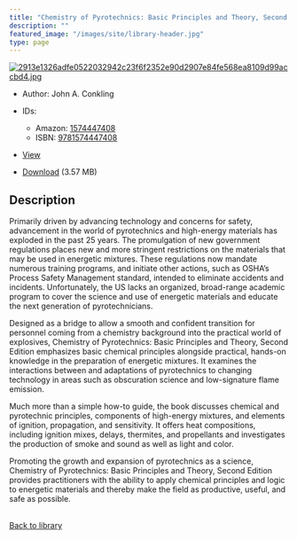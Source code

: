 ```yaml
---
title: "Chemistry of Pyrotechnics: Basic Principles and Theory, Second Edition"
description: ""
featured_image: "/images/site/library-header.jpg"
type: page
---
```


<a href="https://drive.google.com/file/d/1m-krBzjxL_uk7lAdUUFar0qu9DpP5qap/view" target="_blank">![2913e1326adfe0522032942c23f6f2352e90d2907e84fe568ea8109d99accbd4.jpg](/images/library/2913e1326adfe0522032942c23f6f2352e90d2907e84fe568ea8109d99accbd4.jpg)</a>
* Author: John A. Conkling
* IDs:
  * Amazon: <a href="https://www.amazon.com/dp/1574447408" target="_blank">1574447408</a>
  * ISBN: <a href="https://www.worldcat.org/isbn/9781574447408" target="_blank">9781574447408</a>
* <a href="https://drive.google.com/file/d/1m-krBzjxL_uk7lAdUUFar0qu9DpP5qap/view" target="_blank">View</a>

* [Download](https://drive.google.com/uc?export=download&id=1m-krBzjxL_uk7lAdUUFar0qu9DpP5qap) (3.57 MB)

## Description<div>
<p>Primarily driven by advancing technology and concerns for safety, advancement in the world of pyrotechnics and high-energy materials has exploded in the past 25 years. The promulgation of new government regulations places new and more stringent restrictions on the materials that may be used in energetic mixtures. These regulations now mandate numerous training programs, and initiate other actions, such as OSHA’s Process Safety Management standard, intended to eliminate accidents and incidents. Unfortunately, the US lacks an organized, broad-range academic program to cover the science and use of energetic materials and educate the next generation of pyrotechnicians. </p>
<p>Designed as a bridge to allow a smooth and confident transition for personnel coming from a chemistry background into the practical world of explosives, Chemistry of Pyrotechnics: Basic Principles and Theory, Second Edition emphasizes basic chemical principles alongside practical, hands-on knowledge in the preparation of energetic mixtures. It examines the interactions between and adaptations of pyrotechnics to changing technology in areas such as obscuration science and low-signature flame emission. </p>
<p>Much more than a simple how-to guide, the book discusses chemical and pyrotechnic principles, components of high-energy mixtures, and elements of ignition, propagation, and sensitivity. It offers heat compositions, including ignition mixes, delays, thermites, and propellants and investigates the production of smoke and sound as well as light and color. </p>
<p>Promoting the growth and expansion of pyrotechnics as a science, Chemistry of Pyrotechnics: Basic Principles and Theory, Second Edition provides practitioners with the ability to apply chemical principles and logic to energetic materials and thereby make the field as productive, useful, and safe as possible.</p></div>

<br />[Back to library](/library/)
